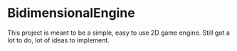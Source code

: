 # BidimensionalEngine

This project is meant to be a simple, easy to use 2D game engine.
Still got a lot to do, lot of ideas to implement.
